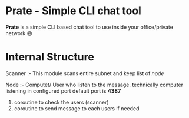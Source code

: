 # Prate - Simple CLI chat tool

**Prate** is a simple CLI based chat tool to use inside your office/private network 😄

# Internal Structure

Scanner :- This module scans entire subnet and keep list of _node_

Node :- Computet/ User who listen to the message. technically computer listening in configured port default port is **4387**

1. coroutine to check the users (scanner)
2. coroutine to send message to each users if needed
